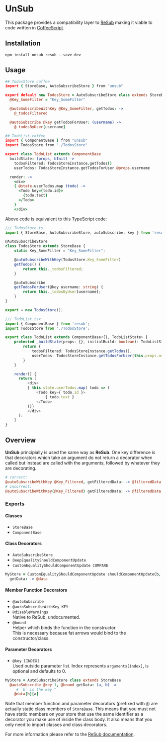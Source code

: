 # UnSub

This package provides a compatibility layer to [ReSub](https://github.com/Microsoft/ReSub) making it viable to code written in [CoffeeScript](https://coffeescript.org/).

## Installation

`npm install unsub resub --save-dev`

## Usage

```coffee
## TodosStore.coffee
import { StoreBase, AutoSubscribeStore } from "unsub"

export default new TodosStore = AutoSubscribeStore class extends StoreBase
  @Key_SomeFilter = "Key_SomeFilter"

  @autoSubscribeWithKey @Key_SomeFilter, getTodos: ->
    @_todosFiltered

  @autoSubscribe @key getTodosForUser: (username) ->
    @_todosByUser[username]

## TodoList.coffee
import { ComponentBase } from "unsub"
import TodosStore from "./TodosStore"

export class TodoList extends ComponentBase
  buildState: (props, bInit) ->
    todosFiltered: TodosStoreInstance.getTodos()
    userTodos: TodosStoreInstance.getTodosForUser @props.username

  render: ->
    <div>
    { @state.userTodos.map (todo) ->
      <Todo key={todo.id}>
        {todo.text}
      </Todo>
    }
    </div>
```

Above code is equivalent to this TypeScript code: <br id=ts>

```ts
/// TodosStore.ts
import { StoreBase, AutoSubscribeStore, autoSubscribe, key } from 'resub';

@AutoSubscribeStore
class TodosStore extends StoreBase {
    static Key_SomeFilter = "Key_SomeFilter";

    @autoSubscribeWithKey(TodosStore.Key_SomeFilter)
    getTodos() {
        return this._todosFiltered;
    }

    @autoSubscribe
    getTodosForUser(@key username: string) {
        return this._todosByUser[username];
    }
}

export = new TodosStore();

/// TodoList.tsx
import { ComponentBase } from 'resub';
import TodosStore from './TodosStore';

export class TodoList extends ComponentBase<{}, TodoListState> {
    protected _buildState(props: {}, initialBuild: boolean): TodoListState {
        return {
            todosFiltered: TodosStoreInstance.getTodos(),
            userTodos: TodosStoreInstance.getTodosForUser(this.props.username)
        }
    }

    render() {
      return (
          <div>
          { this.state.userTodos.map( todo => (
              <Todo key={ todo.id }>
                  { todo.text }
              </Todo>
          ))}
          </div>
      );
    }
}
```

## Overview

**UnSub** principially is used the same way as **ReSub**. One key difference is that decorators which take an argument do not return a decorator when called but instead are called with the arguments, followed by whatever they are decorating.

```coffee
# correct:
@autoSubscribeWithKey @Key_Filtered, getFilteredData: -> @filteredData
# incorrect:
@autoSubscribeWithKey(@Key_Filtered) getFilteredData: -> @filteredData
```

### Exports

#### Classes

- `StoreBase`
- `ComponentBase`

#### Class Decorators

- `AutoSubscribeStore`
- `DeepEqualityShouldComponentUpdate`
- `CustomEqualityShouldComponentUpdate COMPARE`

```coffee
MyStore = CustomEqualityShouldComponentUpdate shouldComponentUpdateCb, class extends StoreBase
  getData: -> @data
```

#### Member Function Decorators

- `@autoSubscribe`
- `@autoSubscribeWithKey KEY`
- `@disableWarnings`  
  Native to ReSub, undocumented.
- `@bound`  
  Helper which binds the function in the constructor.  
  This is necessary because fat arrows would bind to the constructor/class.

#### Parameter Decorators

- `@key [INDEX]`  
  Used outside parameter list. Index represents `arguments[index]`, is optional and defaults to 0.

```coffee
MyStore = AutoSubscribeStore class extends StoreBase
  @autoSubscribe @key 1, @bound getData: (a, b) ->
     # `b` is the key ^
    @data[b][a]
```

Note that member function and parameter decorators (prefixed with `@`) are actually static class members of `StoreBase`. This means that you must not have static members on your store that use the same identifier as a decorator you make use of inside the class body. It also means that you only need to import classes and class decorators.

For more information please refer to the [ReSub documentation](https://github.com/Microsoft/ReSub#readme).
